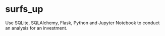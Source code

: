 # surfs_up
Use SQLite, SQLAlchemy, Flask, Python and Jupyter Notebook to conduct an analysis for an investment. 
